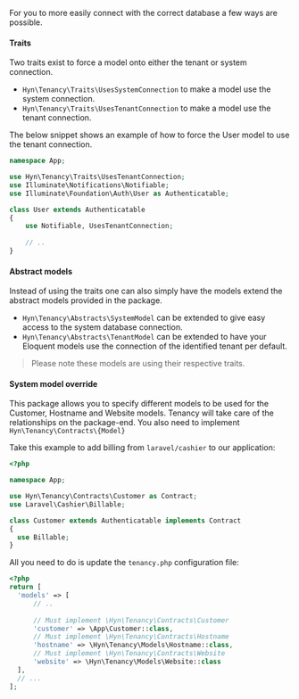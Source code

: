 For you to more easily connect with the correct database a few ways are possible.

#### Traits

Two traits exist to force a model onto either the tenant or system connection.

- `Hyn\Tenancy\Traits\UsesSystemConnection` to make a model use the system connection.
- `Hyn\Tenancy\Traits\UsesTenantConnection` to make a model use the tenant connection.

The below snippet shows an example of how to force the User model to use the tenant
connection.

```php
namespace App;

use Hyn\Tenancy\Traits\UsesTenantConnection;
use Illuminate\Notifications\Notifiable;
use Illuminate\Foundation\Auth\User as Authenticatable;

class User extends Authenticatable
{
    use Notifiable, UsesTenantConnection;
    
    // ..
}
```

#### Abstract models

Instead of using the traits one can also simply have the models extend the abstract
models provided in the package.

- `Hyn\Tenancy\Abstracts\SystemModel` can be extended to give easy access to 
the system database connection.
- `Hyn\Tenancy\Abstracts\TenantModel` can be extended to have your Eloquent models 
use the connection of the identified tenant per default.

> Please note these models are using their respective traits.

#### System model override

This package allows you to specify different models to be used for the Customer, 
Hostname and Website models. Tenancy will take care of the relationships on the 
package-end. You also need to implement `Hyn\Tenancy\Contracts\{Model}`

Take this example to add billing from `laravel/cashier` to our application:

```php
<?php

namespace App;

use Hyn\Tenancy\Contracts\Customer as Contract;
use Laravel\Cashier\Billable;

class Customer extends Authenticatable implements Contract
{
  use Billable;
}
```

All you need to do is update the `tenancy.php` configuration file:

```php
<?php
return [
  'models' => [
      // ..
      
      // Must implement \Hyn\Tenancy\Contracts\Customer
      'customer' => \App\Customer::class,
      // Must implement \Hyn\Tenancy\Contracts\Hostname
      'hostname' => \Hyn\Tenancy\Models\Hostname::class,
      // Must implement \Hyn\Tenancy\Contracts\Website
      'website' => \Hyn\Tenancy\Models\Website::class
  ],
  // ...
];
```
